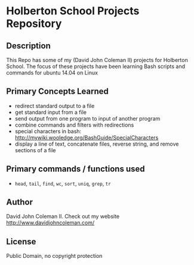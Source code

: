 # Holberton School Projects Repository

## Description

This Repo has some of my (David John Coleman II) projects for Holberton School.
The focus of these projects have been learning Bash scripts and commands for ubuntu 14.04 on Linux

## Primary Concepts Learned

* redirect standard output to a file
* get standard input from a file
* send output from one program to input of another program
* combine commands and filters with redirections
* special characters in bash:
http://mywiki.wooledge.org/BashGuide/SpecialCharacters
* display a line of text, concatenate files, reverse string, and
remove sections of a file

## Primary commands / functions used
* ``head``, ``tail``, ``find``, ``wc``, ``sort``, ``uniq``, ``grep``, ``tr``

## Author

David John Coleman II.	Check out my website http://www.davidjohncoleman.com/

## License

Public Domain, no copyright protection